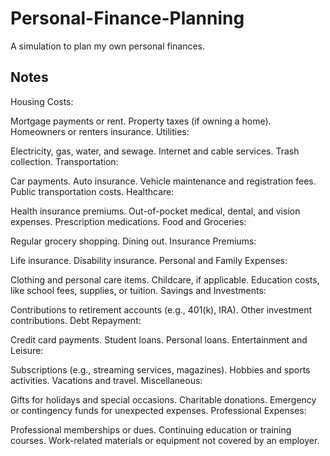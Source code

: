 # Personal-Finance-Planning
A simulation to plan my own personal finances. 

## Notes
Housing Costs:

Mortgage payments or rent.
Property taxes (if owning a home).
Homeowners or renters insurance.
Utilities:

Electricity, gas, water, and sewage.
Internet and cable services.
Trash collection.
Transportation:

Car payments.
Auto insurance.
Vehicle maintenance and registration fees.
Public transportation costs.
Healthcare:

Health insurance premiums.
Out-of-pocket medical, dental, and vision expenses.
Prescription medications.
Food and Groceries:

Regular grocery shopping.
Dining out.
Insurance Premiums:

Life insurance.
Disability insurance.
Personal and Family Expenses:

Clothing and personal care items.
Childcare, if applicable.
Education costs, like school fees, supplies, or tuition.
Savings and Investments:

Contributions to retirement accounts (e.g., 401(k), IRA).
Other investment contributions.
Debt Repayment:

Credit card payments.
Student loans.
Personal loans.
Entertainment and Leisure:

Subscriptions (e.g., streaming services, magazines).
Hobbies and sports activities.
Vacations and travel.
Miscellaneous:

Gifts for holidays and special occasions.
Charitable donations.
Emergency or contingency funds for unexpected expenses.
Professional Expenses:

Professional memberships or dues.
Continuing education or training courses.
Work-related materials or equipment not covered by an employer.